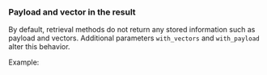 ### Payload and vector in the result

By default, retrieval methods do not return any stored information such as
payload and vectors. Additional parameters `with_vectors` and `with_payload`
alter this behavior.

Example:

